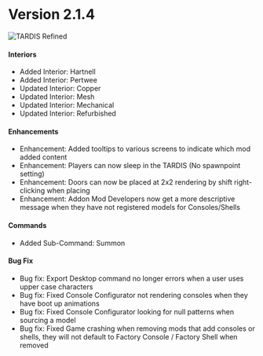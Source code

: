 # Version 2.1.4

![TARDIS Refined](https://wiki.tardisrefined.net/TARDIS-Refined-Wiki/tardis_refined_v2_1.png)

#### Interiors
- Added Interior: Hartnell 
- Added Interior: Pertwee 
- Updated Interior: Copper 
- Updated Interior: Mesh 
- Updated Interior: Mechanical 
- Updated Interior: Refurbished 

#### Enhancements
- Enhancement: Added tooltips to various screens to indicate which mod added content
- Enhancement: Players can now sleep in the TARDIS (No spawnpoint setting)
- Enhancement: Doors can now be placed at 2x2 rendering by shift right-clicking when placing 
- Enhancement: Addon Mod Developers now get a more descriptive message when they have not registered models for Consoles/Shells

#### Commands
- Added Sub-Command: Summon

#### Bug Fix
- Bug fix: Export Desktop command no longer errors when a user uses upper case characters 
- Bug fix: Fixed Console Configurator not rendering consoles when they have boot up animations
- Bug fix: Fixed Console Configurator looking for null patterns when sourcing a model
- Bug fix: Fixed Game crashing when removing mods that add consoles or shells, they will not default to Factory Console / Factory Shell when removed
